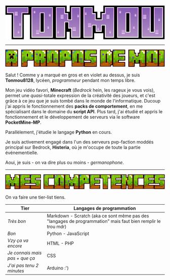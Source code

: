 ![title](title.png)

---

![aboutme](aboutme.png)

Salut !
Comme y a marqué en gros et en violet au dessus, je suis **Tonmou8128**, lycéen, *programmeur* pendant mon temps libre.

Mon jeu vidéo favori, **Minecraft** (*Bedrock* hein, les rageux je vous vois), permet une *quasi*-totale expression de la créativité des joueurs, et c'est grâce à ce jeu que je suis tombé dans le monde de l'informatique. Ducoup j'ai appris le fonctionnement des **packs de comportement**, en me spécialisant dans le domaine du **script API**. Plus tard, j'ai étudié et appris le fonctionnement et le développement de serveurs via le software **PocketMine-MP**.

Parallèlement, j'étudie le langage **Python** en cours.

Je suis activement engagé dans l'un des serveurs pvp-faction moddés principal sur Bedrock, **Histeria**, où je m'occupe de toute la partie événementielle.

Aoui, je suis - on va dire plus ou moins - *germanophone*.

---

![myknowledge](myknowledge.png)

On va faire une tier-list tiens.

| Tier | Langages de programmation |
| --- | --- |
| *Très bon* | Markdown - Scratch (aka ce sont même pas des "langages de programmation" mais faut bien remplir le trou mdr) |
| *Bon* | Python - JavaScript |
| *Vzy ça va encore* | HTML - PHP |
| *Je connais mais pas + que ça* | CSS |
| *J'ai pas tenu 2 minutes* | Arduino :') |
